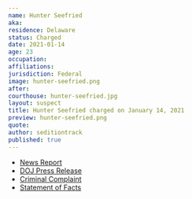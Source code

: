 ```yaml
---
name: Hunter Seefried
aka:
residence: Delaware
status: Charged
date: 2021-01-14
age: 23
occupation:
affiliations:
jurisdiction: Federal
image: hunter-seefried.png
after:
courthouse: hunter-seefried.jpg
layout: suspect
title: Hunter Seefried charged on January 14, 2021
preview: hunter-seefried.png
quote:
author: seditiontrack
published: true
---
```


- [News Report](https://www.delawareonline.com/story/news/2021/01/14/delaware-father-son-arrested-involvement-capitol-riot-kevin-seefried-confederate-flag/4160104001/)
- [DOJ Press Release](https://www.justice.gov/usao-dc/pr/two-delaware-men-charged-federal-court-following-events-united-states-capitol)
- [Criminal Complaint](https://extremism.gwu.edu/sites/g/files/zaxdzs2191/f/Kevin%20and%20Hunter%20Seefried%20Criminal%20Complaint.pdf)
- [Statement of Facts](https://www.justice.gov/usao-dc/press-release/file/1354306/download)
